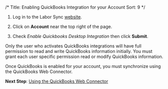 /*
Title: Enabling QuickBooks Integration for your Account
Sort: 9
*/
1. Log in to the Labor Sync [website](https://app.laborsync.com/login). 

2. Click on **Account** near the top right of the page.  

3. Check *Enable Quickbooks Desktop Integration* then click **Submit**.  

Only the user who activates QuickBooks integrations will have full permission to read and write QuickBooks information initially.  You must grant each user specific permission read or modify QuickBooks information. 

Once QuickBooks is enabled for your account, you must synchronize using the QuickBooks Web Connector.  

**Next Step**: [Using the QuickBooks Web Connector](%base_url%/topics/using-the-quickbooks-web-connector)